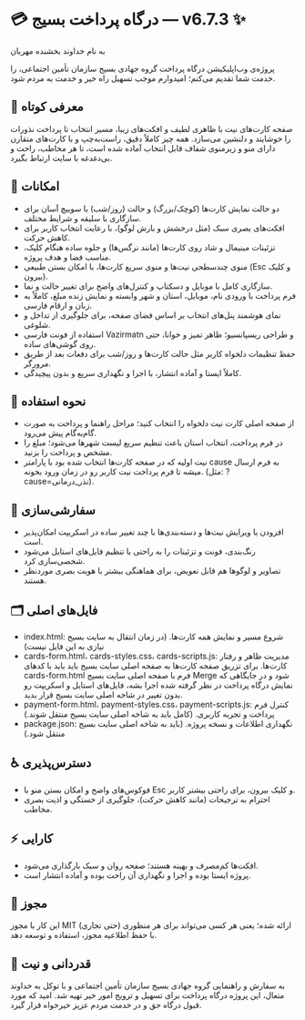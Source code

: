 # 💳 درگاه پرداخت بسیج — v6.7.3 ✨
به نام خداوند بخشنده مهربان

پروژه‌ی وب‌اپلیکیشن درگاه پرداخت گروه جهادی بسیج سازمان تأمین اجتماعی، را خدمت شما تقدیم می‌کنم؛
امیدوارم موجب تسهیل راه خیر و خدمت به مردم شود.

## 🌈 معرفی کوتاه
صفحه کارت‌های نیت با ظاهری لطیف و افکت‌های زیبا، مسیر انتخاب تا پرداخت نذورات را خوشایند و دلنشین می‌سازد. همه چیز کاملاً دقیق، راست‌به‌چپ و با کارت‌های متقارن دارای منو و زیرمنوی شفاف قابل انتخاب آماده شده است، تا هر مخاطب، راحت و بی‌دغدغه با سایت ارتباط بگیرد.

## 🌟 امکانات
- دو حالت نمایش کارت‌ها (کوچک/بزرگ) و حالت (روز/شب) با سوییچ آسان برای سازگاری با سلیقه و شرایط مختلف.
- افکت‌های بصری سبک (مثل درخشش و بارش لوگو)، با رعایت انتخاب کاربر برای کاهش حرکت.
- تزئینات مینیمال و شاد روی کارت‌ها (مانند نرگس‌ها) و جلوه ساده هنگام کلیک، مناسب فضا و هدف پروژه.
- منوی چندسطحی نیت‌ها و منوی سریع کارت‌ها، با امکان بستن طبیعی (Esc و کلیک بیرون).
- سازگاری کامل با موبایل و دسکتاپ و کنترل‌های واضح برای تغییر حالت و نما.
- فرم پرداخت با ورودی نام، موبایل، استان و شهر وابسته و نمایش زنده مبلغ، کاملاً به زبان و ارقام فارسی.
- نمای هوشمند پنل‌های انتخاب بر اساس فضای صفحه، برای جلوگیری از تداخل و شلوغی.
- استفاده از فونت فارسی Vazirmatn و طراحی ریسپانسیو؛ ظاهر تمیز و خوانا، حتی روی گوشی‌های ساده.
- حفظ تنظیمات دلخواه کاربر مثل حالت کارت‌ها و روز/شب برای دفعات بعد از طریق مرورگر.
- کاملاً ایستا و آماده انتشار، با اجرا و نگهداری سریع و بدون پیچیدگی.

## 🧭 نحوه استفاده
- از صفحه اصلی کارت نیت دلخواه را انتخاب کنید؛ مراحل راهنما و پرداخت به صورت گام‌به‌گام پیش می‌رود.
- در فرم پرداخت، انتخاب استان باعث تنظیم سریع لیست شهرها می‌شود؛ مبلغ را مشخص و پرداخت را بزنید.
- نیت اولیه که در صفحه کارت‌ها انتخاب شده بود با پارامتر cause به فرم ارسال میشه تا فرم پرداخت نیت کاربر رو در زمان ورود بخونه. (مثل: ?cause=نذر_درمانی).

## 🎨 سفارشی‌سازی
- افزودن یا ویرایش نیت‌ها و دسته‌بندی‌ها با چند تغییر ساده در اسکریپت امکان‌پذیر است.
- رنگ‌بندی، فونت و تزئینات را به راحتی با تنظیم فایل‌های استایل می‌شود شخصی‌سازی کرد.
- تصاویر و لوگوها هم قابل تعویض، برای هماهنگی بیشتر با هویت بصری موردنظر هستند.

## 🗂️ فایل‌های اصلی
- index.html: شروع مسیر و نمایش همه کارت‌ها. (در زمان انتقال به سایت بسیج نیازی به این فایل نیست)
- cards-form.html، cards-styles.css، cards-scripts.js: مدیریت ظاهر و رفتار کارت‌ها.
برای تزریق صفحه کارت‌ها به صفحه اصلی سایت بسیج باید باید با کدهای cards-form.html فرم با صفحه اصلی سایت بسیج Merge شود و در جایگاهی که نمایش درگاه پرداخت در نظر گرفته شده اجرا بشه، فایل‌های استایل و اسکریپت رو بدون تغییر در شاخه اصلی سایت بسیج قرار بدید.
- payment-form.html، payment-styles.css، payment-scripts.js: کنترل فرم پرداخت و تجربه کاربری. (کامل باید به شاخه اصلی سایت بسیج منتقل شوند.)
- package.json: نگهداری اطلاعات و نسخه پروژه. (باید به شاخه اصلی سایت بسیج منتقل شود.)

## ♿ دسترس‌پذیری
- فوکوس‌های واضح و امکان بستن منو با Esc و کلیک بیرون، برای راحتی بیشتر کاربر.
- احترام به ترجیحات (مانند کاهش حرکت)، جلوگیری از خستگی و اذیت بصری مخاطب.

## ⚡ کارایی
- افکت‌ها کم‌مصرف و بهینه هستند؛ صفحه روان و سبک بارگذاری می‌شود.
- پروژه ایستا بوده و اجرا و نگهداری آن راحت بوده و آماده انتشار است.

## 📄 مجوز
این کار با مجوز MIT ارائه شده؛ یعنی هر کسی می‌تواند برای هر منظوری (حتی تجاری) با حفظ اطلاعیه مجوز، استفاده و توسعه دهد.

## 🙏 قدردانی و نیت
به سفارش و راهنمایی گروه جهادی بسیج سازمان تأمین اجتماعی و با توکل به خداوند متعال، این پروژه درگاه پرداخت برای تسهیل و ترویج امور خیر تهیه شد. امید که مورد قبول درگاه حق و در خدمت مردم عزیز خیرخواه قرار گیرد.

